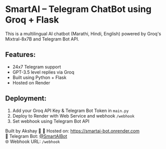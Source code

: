 # SmartAI – Telegram ChatBot using Groq + Flask

This is a multilingual AI chatbot (Marathi, Hindi, English) powered by Groq's Mixtral-8x7B and Telegram Bot API.

## Features:
- 24x7 Telegram support
- GPT-3.5 level replies via Groq
- Built using Python + Flask
- Hosted on Render

## Deployment:
1. Add your Groq API Key & Telegram Bot Token in `main.py`
2. Deploy to Render with Web Service and webhook `/webhook`
3. Set webhook using Telegram Bot API

Built by Akshay 🙌
🔗 Hosted on: https://smartai-bot.onrender.com  
🤖 Telegram Bot: [@SmartAIBot](https://t.me/SmartAIBot)  
🌐 Webhook URL: `/webhook`
